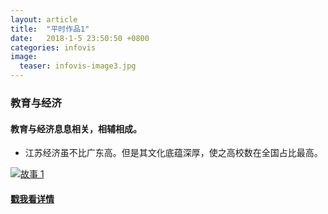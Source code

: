 ```yaml
---
layout: article
title:  "平时作品1"
date:   2018-1-5 23:50:50 +0800
categories: infovis
image:
  teaser: infovis-image3.jpg
---
```

### 教育与经济

#### 教育与经济息息相关，相辅相成。
- 江苏经济虽不比广东高。但是其文化底蕴深厚，使之高校数在全国占比最高。

<div class='tableauPlaceholder' id='viz1515305283172' style='position: relative'>
         <noscript><a href='#'><img alt='故事 1 ' 
         src='https:&#47;&#47;public.tableau.com&#47;static&#47;images&#47;GD&#47;GDP_244&#47;1_1&#47;1_rss.png' style='border: none' /></a>
         </noscript>
         <object class='tableauViz'  style='display:none;'><param name='host_url' value='https%3A%2F%2Fpublic.tableau.com%2F' /> <param name='embed_code_version' value='3' /> <param name='site_root' value='' /><param name='name' value='GDP_244&#47;1_1' /><param name='tabs' value='no' /><param name='toolbar' value='yes' /><param name='static_image' value='https:&#47;&#47;public.tableau.com&#47;static&#47;images&#47;GD&#47;GDP_244&#47;1_1&#47;1.png' /> <param name='animate_transition' value='yes' /><param name='display_static_image' value='yes' /><param name='display_spinner' value='yes' /><param name='display_overlay' value='yes' /><param name='display_count' value='yes' />
         </object>
</div>                
<script type='text/javascript'>                    var divElement = document.getElementById('viz1515305283172');                    var vizElement = divElement.getElementsByTagName('object')[0];                    vizElement.style.width='916px';vizElement.style.height='991px';                    var scriptElement = document.createElement('script');                    scriptElement.src = 'https://public.tableau.com/javascripts/api/viz_v1.js';                    vizElement.parentNode.insertBefore(scriptElement, vizElement);                
</script>



#### [戳我看详情](https://public.tableau.com/profile/shuyiho#!/vizhome/GDP_244/1_1)